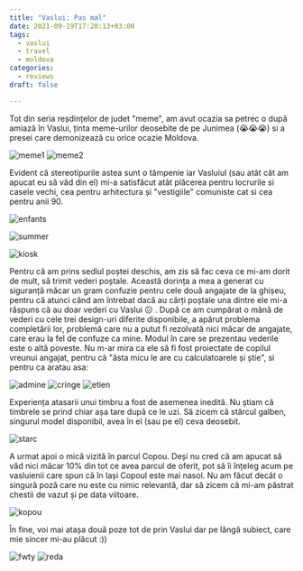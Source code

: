 ```yaml
---
title: "Vaslui: Pas mal"
date: 2021-09-19T17:20:13+03:00
tags:
  - vaslui
  - travel
  - moldova
categories:
  - reviews
draft: false

---
```




Tot din seria reșdințelor de judet "meme", am avut ocazia sa petrec o după amiază în Vaslui, ținta meme-urilor deosebite de pe Junimea (😭😭😭) si a presei care demonizează cu orice ocazie Moldova.

<!--more-->

![meme1](/images/vaslui/meme1.jpg)
![meme2](/images/vaslui/meme2.jpg)

Evident că stereotipurile astea sunt o tâmpenie iar Vasluiul (sau atât cât am apucat eu să văd din el) mi-a satisfăcut atât plăcerea pentru locrurile si casele vechi, cea pentru arhitectura și "vestigiile" comuniste cat si cea pentru anii 90.

![enfants](/images/vaslui/palatcopii.jpg)

![summer](/images/vaslui/tdv.jpg)

![kiosk](/images/vaslui/nostalgiamagazine.jpg)

Pentru că am prins sediul poștei deschis, am zis să fac ceva ce mi-am dorit de mult, să trimit vederi poștale. Această dorința a mea a generat cu siguranță măcar un gram confuzie pentru cele două angajate de la ghișeu, pentru că atunci când am întrebat dacă au cărți poștale una dintre ele mi-a răspuns că au doar vederi cu Vaslui 😖 . După ce am cumpărat o mână de vederi cu cele trei design-uri diferite disponibile, a apărut problema completării lor, problemă care nu a putut fi rezolvată nici măcar de angajate, care erau la fel de confuze ca mine. Modul în care se prezentau vederile este o altă poveste. Nu m-ar mira ca ele să fi fost proiectate de copilul vreunui angajat, pentru că "ăsta micu le are cu calculatoarele și știe", si pentru ca aratau asa:

![admine](/images/vaslui/administrativa.jpg) ![cringe](/images/vaslui/vederecringe.jpg) ![etien](/images/vaslui/vedereetien.jpg)

Experiența atasarii unui timbru a fost de asemenea inedită. Nu știam că timbrele se prind chiar așa tare după ce le uzi. Să zicem că stârcul galben, singurul model disponibil, avea în el (sau pe el) ceva deosebit.

![starc](/images/vaslui/starc.jpg)

A urmat apoi o mică vizită în parcul Copou. Deși nu cred că am apucat să văd nici măcar 10% din tot ce avea parcul de oferit, pot să îi înțeleg acum pe vasluienii care spun că în Iași Copoul este mai nasol. Nu am făcut decât o singură poză care nu este cu nimic relevantă, dar să zicem că mi-am păstrat chestii de vazut și pe data viitoare.

![kopou](/images/vaslui/copacicopou.jpg)

În fine, voi mai atașa două poze tot de prin Vaslui dar pe lângă subiect, care mie sincer mi-au plăcut :))

![fwty](/images/vaslui/fwtyfresh.jpg) ![reda](/images/vaslui/redactie.jpg)
